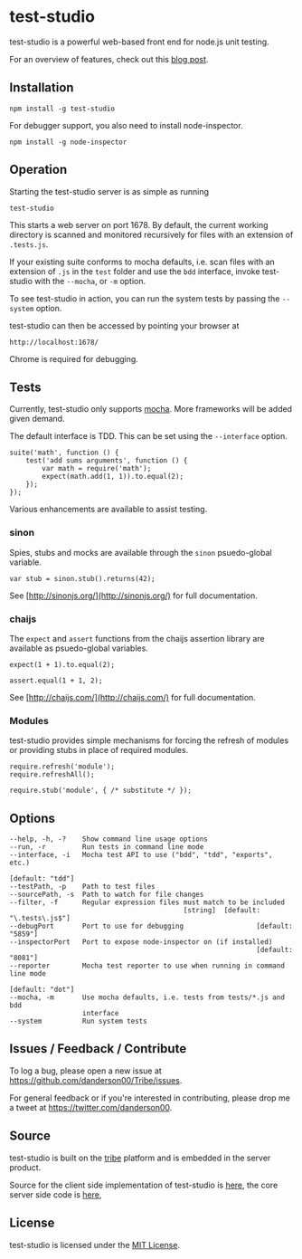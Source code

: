 ﻿test-studio
===========

test-studio is a powerful web-based front end for node.js unit testing.

For an overview of features, check out this [blog post](http://www.danderson00.com/2014/05/test-studio-unit-testing-for-nodejs-how.html).

Installation
------------

    npm install -g test-studio

For debugger support, you also need to install node-inspector.

    npm install -g node-inspector

Operation
---------

Starting the test-studio server is as simple as running

    test-studio

This starts a web server on port 1678. By default, the current working directory
is scanned and monitored recursively for files with an extension of `.tests.js`.

If your existing suite conforms to mocha defaults, i.e. scan files with an extension
of `.js` in the `test` folder and use the `bdd` interface, invoke test-studio
with the `--mocha`, or `-m` option.

To see test-studio in action, you can run the system tests by passing the 
`--system` option.

test-studio can then be accessed by pointing your browser at

    http://localhost:1678/

Chrome is required for debugging.

Tests
-----

Currently, test-studio only supports [mocha](http://visionmedia.github.io/mocha/). 
More frameworks will be added given demand.

The default interface is TDD. This can be set using the `--interface` option.

    suite('math', function () {
        test('add sums arguments', function () {
            var math = require('math');
            expect(math.add(1, 1)).to.equal(2);
        });
    });

Various enhancements are available to assist testing.

### sinon

Spies, stubs and mocks are available through the `sinon` psuedo-global variable.

    var stub = sinon.stub().returns(42);

See [http://sinonjs.org/](http://sinonjs.org/) for full documentation.

### chaijs

The `expect` and `assert` functions from the chaijs assertion library are available 
as psuedo-global variables.

    expect(1 + 1).to.equal(2);

    assert.equal(1 + 1, 2);

See [http://chaijs.com/](http://chaijs.com/) for full documentation.

### Modules

test-studio provides simple mechanisms for forcing the refresh of modules or 
providing stubs in place of required modules.

    require.refresh('module');
    require.refreshAll();

    require.stub('module', { /* substitute */ });

Options
-------

    --help, -h, -?    Show command line usage options
    --run, -r         Run tests in command line mode
    --interface, -i   Mocha test API to use ("bdd", "tdd", "exports", etc.)
                                                                  [default: "tdd"]
    --testPath, -p    Path to test files
    --sourcePath, -s  Path to watch for file changes
    --filter, -f      Regular expression files must match to be included
                                               [string]  [default: "\.tests\.js$"]
    --debugPort       Port to use for debugging                  [default: "5859"]
    --inspectorPort   Port to expose node-inspector on (if installed)
                                                                 [default: "8081"]
    --reporter        Mocha test reporter to use when running in command line mode
                                                                  [default: "dot"]
    --mocha, -m       Use mocha defaults, i.e. tests from tests/*.js and bdd
                      interface
    --system          Run system tests

Issues / Feedback / Contribute
------------------------------

To log a bug, please open a new issue at https://github.com/danderson00/Tribe/issues.

For general feedback or if you're interested in contributing, please drop me a tweet 
at https://twitter.com/danderson00.

Source
------

test-studio is built on the [tribe](https://github.com/danderson00/Tribe) platform and
is embedded in the server product. 

Source for the client side implementation of test-studio is
[here](https://github.com/danderson00/Tribe/tree/master/node_modules/tribe/test-studio), 
the core server side code is
[here](https://github.com/danderson00/Tribe/tree/master/node_modules/tribe/test), 

License
-------

test-studio is licensed under the [MIT License](http://opensource.org/licenses/MIT).